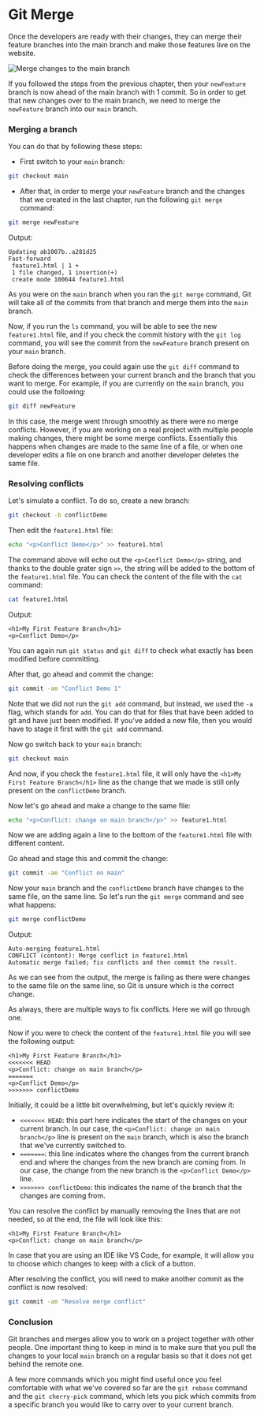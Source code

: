 # Git Merge

Once the developers are ready with their changes, they can merge their feature branches into the main branch and make those features live on the website.

![Merge changes to the main branch](https://user-images.githubusercontent.com/21223421/111697237-fd5c4f80-883d-11eb-9506-4347ba482250.png)

If you followed the steps from the previous chapter, then your `newFeature` branch is now ahead of the main branch with 1 commit. So in order to get that new changes over to the main branch, we need to merge the `newFeature` branch into our `main` branch.

### Merging a branch

You can do that by following these steps:

* First switch to your `main` branch:

```bash
git checkout main
```

* After that, in order to merge your `newFeature` branch and the changes that we created in the last chapter, run the following `git merge` command:

```bash
git merge newFeature
```

Output:

```
Updating ab1007b..a281d25
Fast-forward
 feature1.html | 1 +
 1 file changed, 1 insertion(+)
 create mode 100644 feature1.html
```

As you were on the `main` branch when you ran the `git merge` command, Git will take all of the commits from that branch and merge them into the `main` branch.

Now, if you run the `ls` command, you will be able to see the new `feature1.html` file, and if you check the commit history with the `git log` command, you will see the commit from the `newFeature` branch present on your `main` branch.

Before doing the merge, you could again use the `git diff` command to check the differences between your current branch and the branch that you want to merge. For example, if you are currently on the `main` branch, you could use the following:

```bash
git diff newFeature
```

In this case, the merge went through smoothly as there were no merge conflicts. However, if you are working on a real project with multiple people making changes, there might be some merge conflicts. Essentially this happens when changes are made to the same line of a file, or when one developer edits a file on one branch and another developer deletes the same file.

### Resolving conflicts

Let's simulate a conflict. To do so, create a new branch:

```bash
git checkout -b conflictDemo
```

Then edit the `feature1.html` file:

```bash
echo "<p>Conflict Demo</p>" >> feature1.html
```

The command above will echo out the `<p>Conflict Demo</p>` string, and thanks to the double grater sign `>>`, the string will be added to the bottom of the `feature1.html` file. You can check the content of the file with the `cat` command:

```bash
cat feature1.html
```

Output:

```
<h1>My First Feature Branch</h1>
<p>Conflict Demo</p>
```

You can again run `git status` and `git diff` to check what exactly has been modified before committing.

After that, go ahead and commit the change:

```bash
git commit -am "Conflict Demo 1"
```

Note that we did not run the `git add` command, but instead, we used the `-a` flag, which stands for `add`. You can do that for files that have been added to git and have just been modified. If you've added a new file, then you would have to stage it first with the `git add` command.

Now go switch back to your `main` branch:

```bash
git checkout main
```

And now, if you check the `feature1.html` file, it will only have the `<h1>My First Feature Branch</h1>` line as the change that we made is still only present on the `conflictDemo` branch.

Now let's go ahead and make a change to the same file:

```bash
echo "<p>Conflict: change on main branch</p>" >> feature1.html
```

Now we are adding again a line to the bottom of the `feature1.html` file with different content.

Go ahead and stage this and commit the change:

```bash
git commit -am "Conflict on main"
```

Now your `main` branch and the `conflictDemo` branch have changes to the same file, on the same line. So let's run the `git merge` command and see what happens:

```bash
git merge conflictDemo
```

Output:

```
Auto-merging feature1.html
CONFLICT (content): Merge conflict in feature1.html
Automatic merge failed; fix conflicts and then commit the result.
```

As we can see from the output, the merge is failing as there were changes to the same file on the same line, so Git is unsure which is the correct change.

As always, there are multiple ways to fix conflicts. Here we will go through one.

Now if you were to check the content of the `feature1.html` file you will see the following output:

```
<h1>My First Feature Branch</h1>
<<<<<<< HEAD
<p>Conflict: change on main branch</p>
=======
<p>Conflict Demo</p>
>>>>>>> conflictDemo
```

Initially, it could be a little bit overwhelming, but let's quickly review it:

* `<<<<<<< HEAD`: this part here indicates the start of the changes on your current branch. In our case, the `<p>Conflict: change on main branch</p>` line is present on the `main` branch, which is also the branch that we've currently switched to.
* `=======`: this line indicates where the changes from the current branch end and where the changes from the new branch are coming from. In our case, the change from the new branch is the `<p>Conflict Demo</p>` line.
* `>>>>>>> conflictDemo`: this indicates the name of the branch that the changes are coming from.

You can resolve the conflict by manually removing the lines that are not needed, so at the end, the file will look like this:

```
<h1>My First Feature Branch</h1>
<p>Conflict: change on main branch</p>
```

In case that you are using an IDE like VS Code, for example, it will allow you to choose which changes to keep with a click of a button.

After resolving the conflict, you will need to make another commit as the conflict is now resolved:

```bash
git commit -am "Resolve merge conflict"
```

### Conclusion

Git branches and merges allow you to work on a project together with other people. One important thing to keep in mind is to make sure that you pull the changes to your local `main` branch on a regular basis so that it does not get behind the remote one.

A few more commands which you might find useful once you feel comfortable with what we've covered so far are the `git rebase` command and the `git cherry-pick` command, which lets you pick which commits from a specific branch you would like to carry over to your current branch.